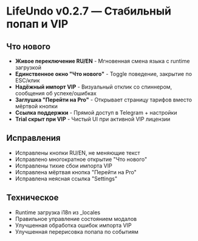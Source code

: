 # LifeUndo v0.2.7 — Стабильный попап и VIP

## Что нового
- **Живое переключение RU/EN** - Мгновенная смена языка с runtime загрузкой
- **Единственное окно "Что нового"** - Toggle поведение, закрытие по ESC/клик
- **Надёжный импорт VIP** - Визуальный отклик со спиннером, сообщения об успехе/ошибках
- **Заглушка "Перейти на Pro"** - Открывает страницу тарифов вместо мёртвой кнопки
- **Ссылка поддержки** - Прямой доступ в Telegram + настройки
- **Trial скрыт при VIP** - Чистый UI при активной VIP лицензии

## Исправления
- Исправлены кнопки RU/EN, не меняющие текст
- Исправлено многократное открытие "Что нового"
- Исправлены тихие сбои импорта VIP
- Исправлена мёртвая кнопка "Перейти на Pro"
- Исправлена неясная ссылка "Settings"

## Техническое
- Runtime загрузка i18n из _locales
- Правильное управление состоянием модалов
- Улучшенная обработка ошибок импорта VIP
- Улучшенная перерисовка попапа по событиям












